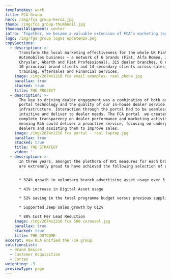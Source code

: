 ```yaml
---
templateKey: work
title: FCA Group
hero: /img/fca group-hero2.jpg
thumb: /img/fca group-thumbnail.jpg
thumbnailAlignment: center
intro: 'Together, we became a valuable extension of FCA’s marketing team.'
logo: /img/fga group logos update@2x.png
copySections:
  - description: >-
      Transform the local marketing effectiveness for the whole UK Fiat Chrysler
      Automobiles business – a network of 6 brands (Fiat, Alfa Romeo, Jeep,
      Chrysler, Abarth and Fiat Professional), 315 dealer branches, 6 regions,
      10 principal brand clients and 14 secondary clients across sales, product,
      training, Aftersales and Financial Services.
    image: /img/2674x1218 fca email examples- real phone.jpg
    parallax: true
    stacked: true
    title: THE PROJECT
  - description: >-
      The key to driving dealer engagement was a combination of both our unique
      portal technology and the quality of our in-house dealer service
      infrastructure. Interaction through the portal had to be seamless,
      intuitive and deliver to dealer needs. The FCA portal  we created provided
      complete transparency on dealer performance and marketing activity,
      meaning RLA could deliver a proactive service, focusing on underperforming
      dealers and assisting them to improve sales.
    image: /img/2674x1218 fca portal - real laptop.jpg
    parallax: true
    stacked: true
    title: THE STRATEGY
    video: ''
  - description: >-
      In three years, amongst the plethora of KPI measures for each brand, we
      are extremely proud to have achieved the following selection of results:


      * 324% growth in voluntary branch advertising asset usage over 3 years

      * 41% increase in Digital Asset usage

      * 52% saving in the total programme budget versus previous suppliers

      * Supported Jeep sales growth by 612%

      * 80% Cost Per Lead Reduction
    image: /img/2674x1218 fca 500 carousel.jpg
    parallax: true
    stacked: true
    title: THE OUTCOME
excerpt: How RLA unified the FCA group.
solutionsList:
  - Brand Desire
  - Customer Acquisition
  - Cortex
weighting: -3
previewType: page
---
```


